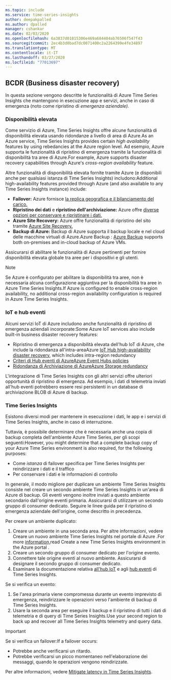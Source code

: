```yaml
---
ms.topic: include
ms.service: time-series-insights
author: deepakpalled
ms.author: dpalled
manager: cshankar
ms.date: 02/03/2020
ms.openlocfilehash: 6a3837d01815306e469a684404ab76506f547f43
ms.sourcegitcommit: 2ec4b3d0bad7dc0071400c2a2264399e4fe34897
ms.translationtype: MT
ms.contentlocale: it-IT
ms.lasthandoff: 03/27/2020
ms.locfileid: "77013697"
---
```

## <a name="business-disaster-recovery"></a>BCDR (Business disaster recovery)

In questa sezione vengono descritte le funzionalità di Azure Time Series Insights che mantengono in esecuzione app e servizi, anche in caso di emergenza (noto come ripristino di *emergenza aziendale).*

### <a name="high-availability"></a>Disponibilità elevata

Come servizio di Azure, Time Series Insights offre alcune funzionalità di disponibilità elevata usando ridondanze a livello di area di Azure.As an Azure service, Time Series Insights provides certain *high availability* features by using rebedancies at the Azure region level. Ad esempio, Azure supporta le funzionalità di ripristino di emergenza tramite la funzionalità di disponibilità tra aree di Azure.For example, Azure supports disaster recovery capabilities through Azure's *cross-region availability* feature.

Altre funzionalità di disponibilità elevata fornite tramite Azure (e disponibili anche per qualsiasi istanza di Time Series Insights) includono:Additional high-availability features provided through Azure (and also available to any Time Series Insights instance) include:

- **Failover:** Azure fornisce [la replica geografica e il bilanciamento del carico.](https://docs.microsoft.com/azure/architecture/resiliency/recovery-loss-azure-region)
- **Ripristino dei dati** e **ripristino dell'archiviazione:** Azure offre [diverse opzioni per conservare e ripristinare i dati.](https://docs.microsoft.com/azure/architecture/resiliency/recovery-data-corruption)
- **Azure Site Recovery:** Azure offre funzionalità di ripristino del sito tramite [Azure Site Recovery.](https://docs.microsoft.com/azure/site-recovery/)
- **Backup di Azure:** Backup di Azure supporta il backup locale e nel cloud delle macchine virtuali di Azure.Azure Backup : [Azure Backup](https://docs.microsoft.com/azure/backup/backup-architecture) supports both on-premises and in-cloud backup of Azure VMs.

Assicurarsi di abilitare le funzionalità di Azure pertinenti per fornire disponibilità elevata globale tra aree per i dispositivi e gli utenti.

> [!NOTE]
> Se Azure è configurato per abilitare la disponibilità tra aree, non è necessaria alcuna configurazione aggiuntiva per la disponibilità tra aree in Azure Time Series Insights.If Azure is configured to enable cross-region availability, no additional cross-region availability configuration is required in Azure Time Series Insights.

### <a name="iot-and-event-hubs"></a>IoT e hub eventi

Alcuni servizi IoT di Azure includono anche funzionalità di ripristino di emergenza aziendali incorporate:Some Azure IoT services also include built-in business disaster recovery features:

- Ripristino di emergenza a disponibilità elevata dell'hub IoT di Azure, che include la ridondanza all'intra-areaAzure [IoT Hub high-availability disaster recovery](https://docs.microsoft.com/azure/iot-hub/iot-hub-ha-dr), which includes intra-region redundancy
- [Criteri di Hub eventi di AzureAzure Event Hubs policies](https://docs.microsoft.com/azure/event-hubs/event-hubs-geo-dr)
- [Ridondanza di Archiviazione di AzureAzure Storage redundancy](https://docs.microsoft.com/azure/storage/common/storage-redundancy)

L'integrazione di Time Series Insights con gli altri servizi offre ulteriori opportunità di ripristino di emergenza. Ad esempio, i dati di telemetria inviati all'hub eventi potrebbero essere resi persistenti in un database di archiviazione BLOB di Azure di backup.

### <a name="time-series-insights"></a>Time Series Insights

Esistono diversi modi per mantenere in esecuzione i dati, le app e i servizi di Time Series Insights, anche in caso di interruzione. 

Tuttavia, è possibile determinare che è necessaria anche una copia di backup completa dell'ambiente Azure Time Series, per gli scopi seguenti:However, you might determine that a complete backup copy of your Azure Time Series environment is also required, for the following purposes:

- Come *istanza* di failover specifica per Time Series Insights per reindirizzare i dati e il traffico
- Per conservare i dati e le informazioni di controllo

In generale, il modo migliore per duplicare un ambiente Time Series Insights consiste nel creare un secondo ambiente Time Series Insights in un'area di Azure di backup. Gli eventi vengono inoltre inviati a questo ambiente secondario dall'origine eventi primaria. Assicurarsi di utilizzare un secondo gruppo di consumer dedicato. Seguire le linee guida per il ripristino di emergenza aziendale dell'origine, come descritto in precedenza.

Per creare un ambiente duplicato:

1. Creare un ambiente in una seconda area. Per altre informazioni, vedere Creare un nuovo ambiente Time Series Insights nel portale di Azure .For more [information,](https://docs.microsoft.com/azure/time-series-insights/time-series-insights-get-started)read Create a new Time Series Insights environment in the Azure portal .
1. Creare un secondo gruppo di consumer dedicato per l'origine evento.
1. Connettere tale origine eventi al nuovo ambiente. Assicurarsi di designare il secondo gruppo di consumer dedicato.
1. Esaminare la documentazione relativa [all'hub IoT](https://docs.microsoft.com/azure/time-series-insights/time-series-insights-how-to-add-an-event-source-iothub) e agli [hub eventi](https://docs.microsoft.com/azure/time-series-insights/time-series-insights-data-access) di Time Series Insights.

Se si verifica un evento:

1. Se l'area primaria viene compromessa durante un evento imprevisto di emergenza, reindirizzare le operazioni verso l'ambiente di backup di Time Series Insights.
1. Usare la seconda area per eseguire il backup e il ripristino di tutti i dati di telemetria e di query di Time Series Insights.Use your second region to back up and recover all Time Series Insights telemetry and query data.

> [!IMPORTANT]
> Se si verifica un failover:If a failover occurs:
> 
> * Potrebbe anche verificarsi un ritardo.
> * Potrebbe verificarsi un picco momentaneo nell'elaborazione dei messaggi, quando le operazioni vengono reindirizzate.
> 
> Per altre informazioni, vedere [Mitigate latency in Time Series Insights](https://docs.microsoft.com/azure/time-series-insights/time-series-insights-environment-mitigate-latency).

